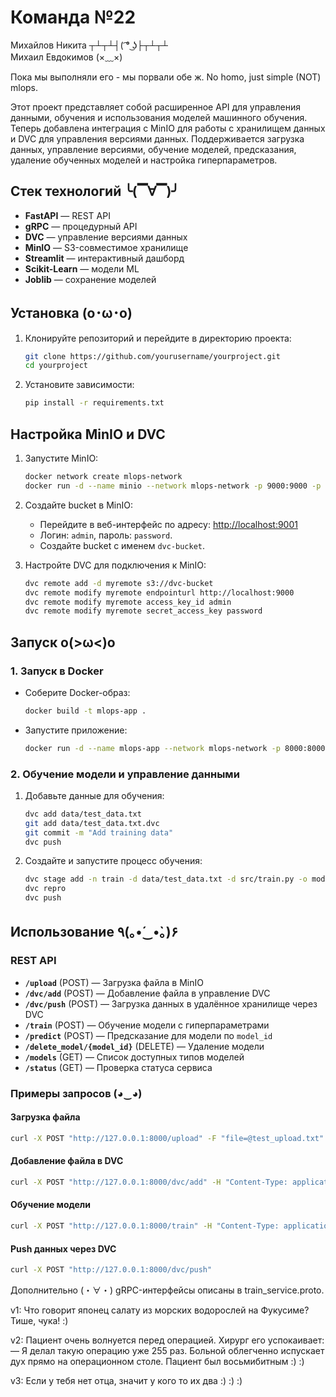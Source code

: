 
# Команда №22  
Михайлов Никита ┬┴┬┴┤( ͡° ͜ʖ├┬┴┬┴  
Михаил Евдокимов (×﹏×)  

Пока мы выполняли его - мы порвали обе ж. No homo, just simple (NOT) mlops.  

Этот проект представляет собой расширенное API для управления данными, обучения и использования моделей машинного обучения. Теперь добавлена интеграция с MinIO для работы с хранилищем данных и DVC для управления версиями данных. Поддерживается загрузка данных, управление версиями, обучение моделей, предсказания, удаление обученных моделей и настройка гиперпараметров.  

## Стек технологий ╰(▔∀▔)╯  
- **FastAPI** — REST API  
- **gRPC** — процедурный API  
- **DVC** — управление версиями данных  
- **MinIO** — S3-совместимое хранилище  
- **Streamlit** — интерактивный дашборд  
- **Scikit-Learn** — модели ML  
- **Joblib** — сохранение моделей  

## Установка (o･ω･o)  
1. Клонируйте репозиторий и перейдите в директорию проекта:  
    ```bash
    git clone https://github.com/yourusername/yourproject.git  
    cd yourproject  
    ```  
2. Установите зависимости:  
    ```bash
    pip install -r requirements.txt  
    ```  

## Настройка MinIO и DVC  
1. Запустите MinIO:  
    ```bash
    docker network create mlops-network  
    docker run -d --name minio --network mlops-network -p 9000:9000 -p 9001:9001         -e "MINIO_ROOT_USER=admin"         -e "MINIO_ROOT_PASSWORD=password"         quay.io/minio/minio server /data --console-address ":9001"  
    ```  

2. Создайте bucket в MinIO:  
   - Перейдите в веб-интерфейс по адресу: [http://localhost:9001](http://localhost:9001)  
   - Логин: `admin`, пароль: `password`.  
   - Создайте bucket с именем `dvc-bucket`.  

3. Настройте DVC для подключения к MinIO:  
    ```bash
    dvc remote add -d myremote s3://dvc-bucket
    dvc remote modify myremote endpointurl http://localhost:9000
    dvc remote modify myremote access_key_id admin
    dvc remote modify myremote secret_access_key password
    ```

## Запуск o(>ω<)o  

### 1. **Запуск в Docker**  
- Соберите Docker-образ:  
    ```bash
    docker build -t mlops-app .  
    ```  

- Запустите приложение:  
    ```bash
    docker run -d --name mlops-app --network mlops-network -p 8000:8000         -e AWS_ACCESS_KEY_ID=admin         -e AWS_SECRET_ACCESS_KEY=password         mlops-app  
    ```  

### 2. **Обучение модели и управление данными**  
1. Добавьте данные для обучения:  
    ```bash
    dvc add data/test_data.txt  
    git add data/test_data.txt.dvc  
    git commit -m "Add training data"  
    dvc push  
    ```  

2. Создайте и запустите процесс обучения:  
    ```bash
    dvc stage add -n train -d data/test_data.txt -d src/train.py -o models/model.pkl python src/train.py
    dvc repro  
    dvc push  
    ```  

## Использование ٩(｡•́‿•̀｡)۶  

### REST API  
- **`/upload`** (POST) — Загрузка файла в MinIO  
- **`/dvc/add`** (POST) — Добавление файла в управление DVC  
- **`/dvc/push`** (POST) — Загрузка данных в удалённое хранилище через DVC  
- **`/train`** (POST) — Обучение модели с гиперпараметрами  
- **`/predict`** (POST) — Предсказание для модели по `model_id`  
- **`/delete_model/{model_id}`** (DELETE) — Удаление модели  
- **`/models`** (GET) — Список доступных типов моделей  
- **`/status`** (GET) — Проверка статуса сервиса  

### Примеры запросов (◕‿◕)  

#### Загрузка файла  
```bash
curl -X POST "http://127.0.0.1:8000/upload" -F "file=@test_upload.txt"  
```

#### Добавление файла в DVC 
```bash
curl -X POST "http://127.0.0.1:8000/dvc/add" -H "Content-Type: application/json" -d "{"file_path": "data/test_data.txt"}"
```
#### Обучение модели
```bash
curl -X POST "http://127.0.0.1:8000/train" -H "Content-Type: application/json" -d "{"type_of_model": "decision_tree", "parameters": {"max_depth": 5}}"  
```

#### Push данных через DVC
```bash
curl -X POST "http://127.0.0.1:8000/dvc/push"   
```

Дополнительно (・∀・)
gRPC-интерфейсы описаны в train_service.proto.

v1:
Что говорит японец салату из морских водорослей на Фукусиме?
Тише, чука! :)

v2:
Пациент очень волнуется перед операцией. Хирург его успокаивает:
— Я делал такую операцию уже 255 раз.
Больной облегченно испускает дух прямо на операционном столе. Пациент был восьмибитным :) :)

v3:
Если у тебя нет отца, значит у кого то их два :) :) :)


 
